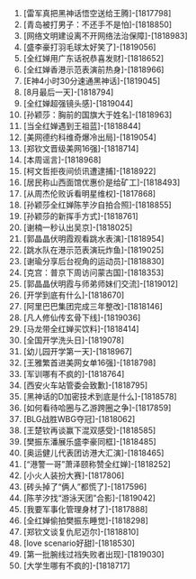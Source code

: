 
1. [雷军真把黑神话悟空送给王腾]-[1817798]
1. [青岛被打男子：不还手不是怕]-[1818850]
1. [网络文明建设离不开网络法治保障]-[1818983]
1. [盛李豪打羽毛球太好笑了]-[1819056]
1. [全红婵用广东话祝恭喜发财]-[1818652]
1. [全红婵香港示范表演前热身]-[1818966]
1. [E神4小时30分速通黑神话]-[1819045]
1. [8月最后一天]-[1818794]
1. [全红婵超强镜头感]-[1819044]
1. [孙颖莎：胸前的国旗大于姓名]-[1818963]
1. [当全红婵遇到王祖蓝]-[1818844]
1. [美网德约科维奇爆冷出局]-[1819054]
1. [郑钦文晋级美网16强]-[1818714]
1. [本周谣言]-[1818968]
1. [柯文哲拒夜间侦讯遭逮捕]-[1818922]
1. [居民称山西面馆优惠价是给矿工]-[1818493]
1. [从周杰伦败诉看明星维权]-[1817868]
1. [孙颖莎全红婵陈芋汐自拍合照]-[1818855]
1. [孙颖莎的新挥手方式]-[1818761]
1. [谢楠一秒认出吴京]-[1818025]
1. [郭晶晶伏明霞观看跳水表演]-[1818954]
1. [跳水队在港示范表演玩炸鱼]-[1819025]
1. [谢瑜分享后台视角的运动员]-[1818830]
1. [克宫：普京下周访问蒙古国]-[1818353]
1. [郭晶晶伏明霞与师弟师妹们交流]-[1819012]
1. [开学到底有什么]-[1818670]
1. [阿里巴巴集团完成三年整改]-[1818146]
1. [凡人修仙传玄骨下线]-[1819036]
1. [马龙带全红婵买饮料]-[1818414]
1. [全国开学洗头日]-[1819078]
1. [幼儿园开学第一天]-[1818967]
1. [王雅繁首进美网女单16强]-[1818798]
1. [军训哪有不疯的]-[1818764]
1. [西安火车站管委会致歉]-[1818795]
1. [黑神话的D加密技术到底是什么]-[1818578]
1. [如何看待哈圈与乙游跨圈之争]-[1817859]
1. [BLG战胜WBG夺冠]-[1818062]
1. [王楚钦再谈赢下混双感受]-[1818585]
1. [樊振东潘展乐盛李豪同框]-[1818485]
1. [奥运健儿代表团访港大汇演]-[1818465]
1. [“港警一哥”萧泽颐称赞全红婵]-[1818252]
1. [小火人装扮大赛]-[1817806]
1. [砖头掉了“俩人”都慌了]-[1817596]
1. [陈芋汐找“游泳天团”合影]-[1819042]
1. [我要军事化管理身材了]-[1817888]
1. [全红婵偷拍樊振东睡觉]-[1818298]
1. [郑钦文谈复仇尼迈尔]-[1818810]
1. [love scenario好甜]-[1818530]
1. [第一批腕线过裆失败者出现]-[1819030]
1. [大学生哪有不疯的]-[1818717]
